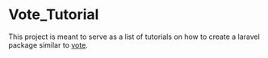 # Vote_Tutorial

This project is meant to serve as a list of tutorials on how to create a laravel package similar to [vote](https://github.com/daydevelops/vote.git).